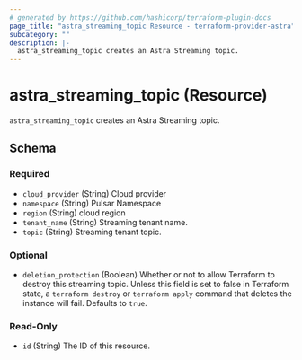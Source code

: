 ```yaml
---
# generated by https://github.com/hashicorp/terraform-plugin-docs
page_title: "astra_streaming_topic Resource - terraform-provider-astra"
subcategory: ""
description: |-
  astra_streaming_topic creates an Astra Streaming topic.
---
```


# astra_streaming_topic (Resource)

`astra_streaming_topic` creates an Astra Streaming topic.



<!-- schema generated by tfplugindocs -->
## Schema

### Required

- `cloud_provider` (String) Cloud provider
- `namespace` (String) Pulsar Namespace
- `region` (String) cloud region
- `tenant_name` (String) Streaming tenant name.
- `topic` (String) Streaming tenant topic.

### Optional

- `deletion_protection` (Boolean) Whether or not to allow Terraform to destroy this streaming topic. Unless this field is set to false in Terraform state, a `terraform destroy` or `terraform apply` command that deletes the instance will fail. Defaults to `true`.

### Read-Only

- `id` (String) The ID of this resource.
